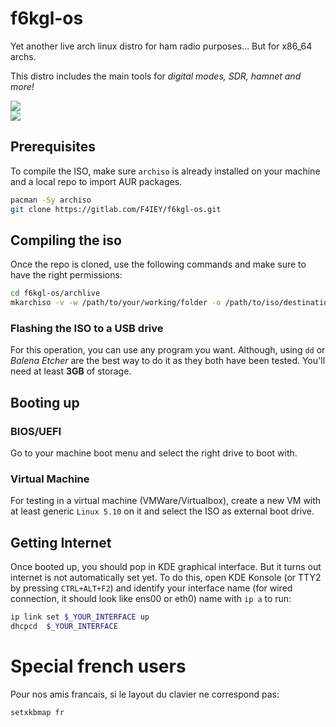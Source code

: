 # f6kgl-os

Yet another live arch linux distro for ham radio purposes... But for x86_64 archs.

This distro includes the main tools for *digital modes, SDR, hamnet and more!*

<img size="25%" src="https://media.discordapp.net/attachments/729343035032207450/876059569858707486/unknown.png" />
<br><img size="25%" src="https://media.discordapp.net/attachments/729343035032207450/876059162331709440/unknown.png">

## Prerequisites

To compile the ISO, make sure `archiso` is already installed on your machine and a local repo to import AUR packages.
```sh
pacman -Sy archiso
git clone https://gitlab.com/F4IEY/f6kgl-os.git
```

## Compiling the iso

Once the repo is cloned, use the following commands and make sure to have the right permissions:

```sh
cd f6kgl-os/archlive
mkarchiso -v -w /path/to/your/working/folder -o /path/to/iso/destination .
```

### Flashing the ISO to a USB drive

For this operation, you can use any program you want. Although, using `dd` or *Balena Etcher* are the best way to do it as they both have been tested.
You'll need at least **3GB** of storage.

## Booting up

### BIOS/UEFI

Go to your machine boot menu and select the right drive to boot with.

### Virtual Machine

For testing in a virtual machine (VMWare/Virtualbox), create a new VM with at least generic `Linux 5.10` on it and select the ISO as external boot drive.

## Getting Internet

Once booted up, you should pop in KDE graphical interface. But it turns out internet is not automatically set yet.
To do this, open KDE Konsole (or TTY2 by pressing `CTRL+ALT+F2`) and identify your interface name (for wired connection, it should look like ens00 or eth0) name with `ip a` to run:
```sh
ip link set $_YOUR_INTERFACE up
dhcpcd  $_YOUR_INTERFACE
```

# Special french users

Pour nos amis francais, si le layout du clavier ne correspond pas:

```sh
setxkbmap fr
```
